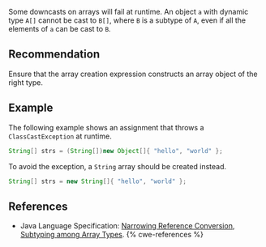 Some downcasts on arrays will fail at runtime. An object `a` with dynamic type `A[]` cannot be cast to `B[]`, where `B` is a subtype of `A`, even if all the elements of `a` can be cast to `B`.


## Recommendation
Ensure that the array creation expression constructs an array object of the right type.


## Example
The following example shows an assignment that throws a `ClassCastException` at runtime.

```java
String[] strs = (String[])new Object[]{ "hello", "world" };
```
To avoid the exception, a `String` array should be created instead.

```java
String[] strs = new String[]{ "hello", "world" };
```

## References
* Java Language Specification: [Narrowing Reference Conversion](https://docs.oracle.com/javase/specs/jls/se11/html/jls-5.html#jls-5.1.6), [Subtyping among Array Types](https://docs.oracle.com/javase/specs/jls/se11/html/jls-4.html#jls-4.10.3).
{% cwe-references %}
